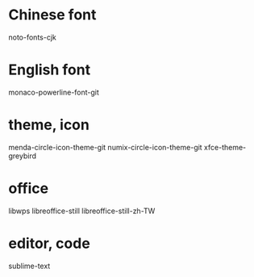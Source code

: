 # Chinese font
noto-fonts-cjk

# English font
monaco-powerline-font-git

# theme, icon
menda-circle-icon-theme-git
numix-circle-icon-theme-git
xfce-theme-greybird

# office
libwps
libreoffice-still
libreoffice-still-zh-TW

# editor, code
sublime-text